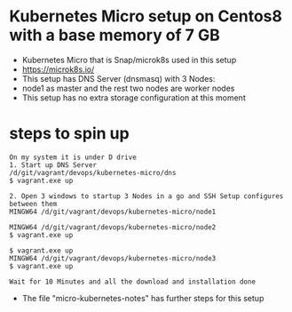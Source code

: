 # Kubernetes Micro setup on Centos8 with a base memory of 7 GB
* Kubernetes Micro that is Snap/microk8s used in this setup 
* https://microk8s.io/
* This setup has DNS Server (dnsmasq) with 3 Nodes: 
* node1 as master and the rest two nodes are worker nodes
* This setup has no extra storage configuration at this moment

# steps to spin up 
```
On my system it is under D drive
1. Start up DNS Server 
/d/git/vagrant/devops/kubernetes-micro/dns 
$ vagrant.exe up

2. Open 3 windows to startup 3 Nodes in a go and SSH Setup configures between them
MINGW64 /d/git/vagrant/devops/kubernetes-micro/node1 

MINGW64 /d/git/vagrant/devops/kubernetes-micro/node2
$ vagrant.exe up

$ vagrant.exe up
MINGW64 /d/git/vagrant/devops/kubernetes-micro/node3 
$ vagrant.exe up

Wait for 10 Minutes and all the download and installation done 
```
* The file "micro-kubernetes-notes" has further steps for this setup